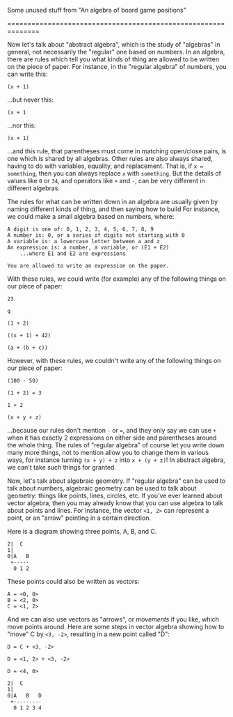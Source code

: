 
Some unused stuff from "An algebra of board game positions"

==============================================================

Now let's talk about "abstract algebra", which is the study of "algebras"
in general, not necessarily the "regular" one based on numbers.
In an algebra, there are rules which tell you what kinds of thing are
allowed to be written on the piece of paper.
For instance, in the "regular algebra" of numbers, you can write this:

    (x + 1)

...but never this:

    (x + 1

...nor this:

    )x + 1(

...and this rule, that parentheses must come in matching open/close pairs,
is one which is shared by all algebras.
Other rules are also always shared, having to do with variables, equality,
and replacement.
That is, if `x = something`, then you can always replace `x` with `something`.
But the details of values like `0` or `34`, and operators like `+` and `-`,
can be very different in different algebras.

The rules for what can be written down in an algebra are usually given by
naming different kinds of thing, and then saying how to build 
For instance, we could make a small algebra based on numbers, where:

    A digit is one of: 0, 1, 2, 3, 4, 5, 6, 7, 8, 9
    A number is: 0, or a series of digits not starting with 0
    A variable is: a lowercase letter between a and z
    An expression is: a number, a variable, or (E1 + E2)
        ...where E1 and E2 are expressions

    You are allowed to write an expression on the paper.

With these rules, we could write (for example) any of the following things on
our piece of paper:

    23

    q

    (1 + 2)

    ((x + 1) + 42)

    (a + (b + c))

However, with these rules, we couldn't write any of the following things on
our piece of paper:

    (100 - 50)

    (1 + 2) = 3

    1 + 2

    (x + y + z)

...because our rules don't mention `-` or `=`, and they only say we can use `+` when
it has exactly 2 expressions on either side and parentheses around the whole
thing.
The rules of "regular algebra" of course let you write down many more things,
not to mention allow you to change them in various ways, for instance turning
`(x + y) + z` into `x + (y + z)`!
In abstract algebra, we can't take such things for granted.

Now, let's talk about algebraic geometry.
If "regular algebra" can be used to talk about numbers, algebraic geometry can be
used to talk about geometry: things like points, lines, circles, etc.
If you've ever learned about vector algebra, then you may already know that you
can use algebra to talk about points and lines.
For instance, the vector `<1, 2>` can represent a point, or an "arrow" pointing in
a certain direction.

Here is a diagram showing three points, A, B, and C.

    2|  C
    1|
    0|A   B
     +-----
      0 1 2

These points could also be written as vectors:

    A = <0, 0>
    B = <2, 0>
    C = <1, 2>

And we can also use vectors as "arrows", or *movements* if you like, which
move points around.
Here are some steps in vector algebra showing how to "move" C by `<3, -2>`,
resulting in a new point called "D":

    D = C + <3, -2>

    D = <1, 2> + <3, -2>

    D = <4, 0>

    2|  C
    1|
    0|A   B   D
     +---------
      0 1 2 3 4

